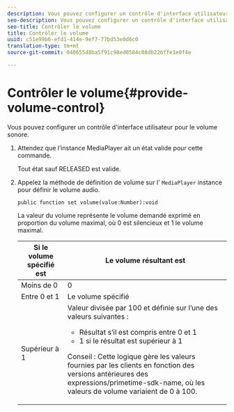 ```yaml
---
description: Vous pouvez configurer un contrôle d'interface utilisateur pour le volume sonore.
seo-description: Vous pouvez configurer un contrôle d'interface utilisateur pour le volume sonore.
seo-title: Contrôler le volume
title: Contrôler le volume
uuid: c51e99b6-efd1-414e-9ef7-77bd53e0d6c0
translation-type: tm+mt
source-git-commit: 040655d8ba5f91c98ed0584c08db226ffe1e0f4e

---
```



# Contrôler le volume{#provide-volume-control}

Vous pouvez configurer un contrôle d&#39;interface utilisateur pour le volume sonore.

1. Attendez que l’instance MediaPlayer ait un état valide pour cette commande.

   Tout état sauf RELEASED est valide.
1. Appelez la méthode de définition de volume sur l&#39; `MediaPlayer` instance pour définir le volume audio.

   ```
   public function set volume(value:Number):void
   ```

   La valeur du volume représente le volume demandé exprimé en proportion du volume maximal, où 0 est silencieux et 1 le volume maximal.

   <table id="table_144A2B1260374FBE8D976194F602DDC7"> 
   <thead> 
   <tr> 
      <th colname="col1" class="entry"> Si le volume spécifié est </th> 
      <th colname="col2" class="entry"> Le volume résultant est </th> 
   </tr> 
   </thead>
   <tbody> 
   <tr> 
      <td colname="col1"> Moins de 0 </td> 
      <td colname="col2"> 0 </td> 
   </tr> 
   <tr> 
      <td colname="col1"> Entre 0 et 1 </td> 
      <td colname="col2"> Le volume spécifié </td> 
   </tr> 
   <tr> 
      <td colname="col1"> Supérieur à 1 </td> 
      <td colname="col2"> Valeur divisée par 100 et définie sur l’une des valeurs suivantes : 
      <ul id="ul_8C2282F0EDC44A408820F5768709214F"> 
      <li id="li_B00BC6F4812D4000891358F762C8E492">Résultat s’il est compris entre 0 et 1 </li> 
      <li id="li_03B7F30662554F299320040CAC2DEB7A">1 si le résultat est supérieur à 1 </li> 
      </ul> <p>Conseil :  Cette logique gère les valeurs fournies par les clients en fonction des versions antérieures des <span class="codeph">expressions/primetime-sdk-name</span>, où les valeurs de volume variaient de 0 à 100. </p> </td> 
   </tr> 
   </tbody> 
   </table>
